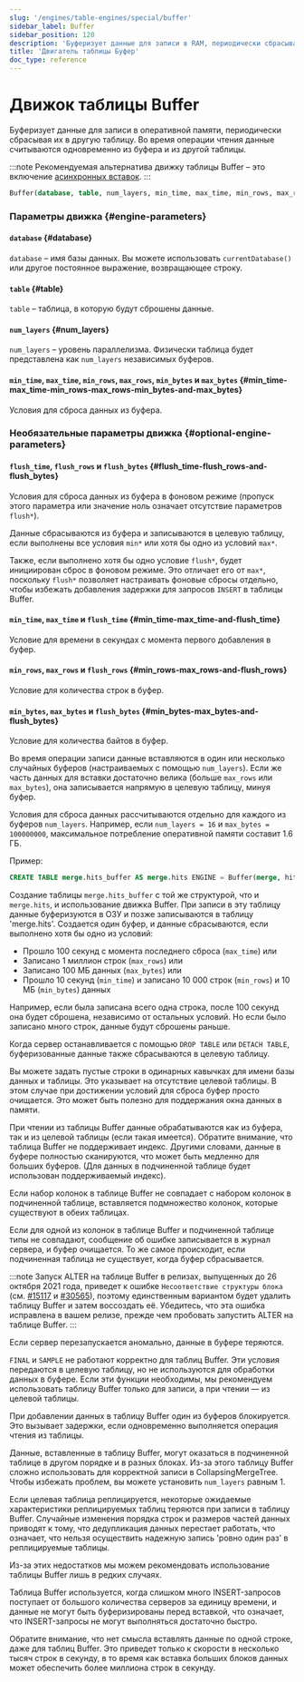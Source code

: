 ```yaml
---
slug: '/engines/table-engines/special/buffer'
sidebar_label: Buffer
sidebar_position: 120
description: 'Буферизует данные для записи в RAM, периодически сбрасывая их в другую'
title: 'Двигатель таблицы Буфер'
doc_type: reference
---
```

# Движок таблицы Buffer

Буферизует данные для записи в оперативной памяти, периодически сбрасывая их в другую таблицу. Во время операции чтения данные считываются одновременно из буфера и из другой таблицы.

:::note
Рекомендуемая альтернатива движку таблицы Buffer – это включение [асинхронных вставок](/guides/best-practices/asyncinserts.md).
:::

```sql
Buffer(database, table, num_layers, min_time, max_time, min_rows, max_rows, min_bytes, max_bytes [,flush_time [,flush_rows [,flush_bytes]]])
```

### Параметры движка {#engine-parameters}

#### `database` {#database}

`database` – имя базы данных. Вы можете использовать `currentDatabase()` или другое постоянное выражение, возвращающее строку.

#### `table` {#table}

`table` – таблица, в которую будут сброшены данные.

#### `num_layers` {#num_layers}

`num_layers` – уровень параллелизма. Физически таблица будет представлена как `num_layers` независимых буферов.

#### `min_time`, `max_time`, `min_rows`, `max_rows`, `min_bytes` и `max_bytes` {#min_time-max_time-min_rows-max_rows-min_bytes-and-max_bytes}

Условия для сброса данных из буфера.

### Необязательные параметры движка {#optional-engine-parameters}

#### `flush_time`, `flush_rows` и `flush_bytes` {#flush_time-flush_rows-and-flush_bytes}

Условия для сброса данных из буфера в фоновом режиме (пропуск этого параметра или значение ноль означает отсутствие параметров `flush*`).

Данные сбрасываются из буфера и записываются в целевую таблицу, если выполнены все условия `min*` или хотя бы одно из условий `max*`.

Также, если выполнено хотя бы одно условие `flush*`, будет инициирован сброс в фоновом режиме. Это отличает его от `max*`, поскольку `flush*` позволяет настраивать фоновые сбросы отдельно, чтобы избежать добавления задержки для запросов `INSERT` в таблицы Buffer.

#### `min_time`, `max_time` и `flush_time` {#min_time-max_time-and-flush_time}

Условие для времени в секундах с момента первого добавления в буфер.

#### `min_rows`, `max_rows` и `flush_rows` {#min_rows-max_rows-and-flush_rows}

Условие для количества строк в буфер.

#### `min_bytes`, `max_bytes` и `flush_bytes` {#min_bytes-max_bytes-and-flush_bytes}

Условие для количества байтов в буфер.

Во время операции записи данные вставляются в один или несколько случайных буферов (настраиваемых с помощью `num_layers`). Если же часть данных для вставки достаточно велика (больше `max_rows` или `max_bytes`), она записывается напрямую в целевую таблицу, минуя буфер.

Условия для сброса данных рассчитываются отдельно для каждого из буферов `num_layers`. Например, если `num_layers = 16` и `max_bytes = 100000000`, максимальное потребление оперативной памяти составит 1.6 ГБ.

Пример:

```sql
CREATE TABLE merge.hits_buffer AS merge.hits ENGINE = Buffer(merge, hits, 1, 10, 100, 10000, 1000000, 10000000, 100000000)
```

Создание таблицы `merge.hits_buffer` с той же структурой, что и `merge.hits`, и использование движка Buffer. При записи в эту таблицу данные буферизуются в ОЗУ и позже записываются в таблицу 'merge.hits'. Создается один буфер, и данные сбрасываются, если выполнено хотя бы одно из условий:
- Прошло 100 секунд с момента последнего сброса (`max_time`) или
- Записано 1 миллион строк (`max_rows`) или
- Записано 100 МБ данных (`max_bytes`) или
- Прошло 10 секунд (`min_time`) и записано 10 000 строк (`min_rows`) и 10 МБ (`min_bytes`) данных

Например, если была записана всего одна строка, после 100 секунд она будет сброшена, независимо от остальных условий. Но если было записано много строк, данные будут сброшены раньше.

Когда сервер останавливается с помощью `DROP TABLE` или `DETACH TABLE`, буферизованные данные также сбрасываются в целевую таблицу.

Вы можете задать пустые строки в одинарных кавычках для имени базы данных и таблицы. Это указывает на отсутствие целевой таблицы. В этом случае при достижении условий для сброса буфер просто очищается. Это может быть полезно для поддержания окна данных в памяти.

При чтении из таблицы Buffer данные обрабатываются как из буфера, так и из целевой таблицы (если такая имеется). Обратите внимание, что таблица Buffer не поддерживает индекс. Другими словами, данные в буфере полностью сканируются, что может быть медленно для больших буферов. (Для данных в подчиненной таблице будет использован поддерживаемый индекс).

Если набор колонок в таблице Buffer не совпадает с набором колонок в подчиненной таблице, вставляется подмножество колонок, которые существуют в обеих таблицах.

Если для одной из колонок в таблице Buffer и подчиненной таблице типы не совпадают, сообщение об ошибке записывается в журнал сервера, и буфер очищается. То же самое происходит, если подчиненная таблица не существует, когда буфер сбрасывается.

:::note
Запуск ALTER на таблице Buffer в релизах, выпущенных до 26 октября 2021 года, приведет к ошибке `Несоответствие структуры блока` (см. [#15117](https://github.com/ClickHouse/ClickHouse/issues/15117) и [#30565](https://github.com/ClickHouse/ClickHouse/pull/30565)), поэтому единственным вариантом будет удалить таблицу Buffer и затем воссоздать её. Убедитесь, что эта ошибка исправлена в вашем релизе, прежде чем пробовать запустить ALTER на таблице Buffer.
:::

Если сервер перезапускается аномально, данные в буфере теряются.

`FINAL` и `SAMPLE` не работают корректно для таблиц Buffer. Эти условия передаются в целевую таблицу, но не используются для обработки данных в буфере. Если эти функции необходимы, мы рекомендуем использовать таблицу Buffer только для записи, а при чтении — из целевой таблицы.

При добавлении данных в таблицу Buffer один из буферов блокируется. Это вызывает задержки, если одновременно выполняется операция чтения из таблицы.

Данные, вставленные в таблицу Buffer, могут оказаться в подчиненной таблице в другом порядке и в разных блоках. Из-за этого таблицу Buffer сложно использовать для корректной записи в CollapsingMergeTree. Чтобы избежать проблем, вы можете установить `num_layers` равным 1.

Если целевая таблица реплицируется, некоторые ожидаемые характеристики реплицируемых таблиц теряются при записи в таблицу Buffer. Случайные изменения порядка строк и размеров частей данных приводят к тому, что дедупликация данных перестает работать, что означает, что нельзя осуществить надежную запись 'ровно один раз' в реплицируемые таблицы.

Из-за этих недостатков мы можем рекомендовать использование таблицы Buffer лишь в редких случаях.

Таблица Buffer используется, когда слишком много INSERT-запросов поступает от большого количества серверов за единицу времени, и данные не могут быть буферизированы перед вставкой, что означает, что INSERT-запросы не могут выполняться достаточно быстро.

Обратите внимание, что нет смысла вставлять данные по одной строке, даже для таблиц Buffer. Это приведет только к скорости в несколько тысяч строк в секунду, в то время как вставка больших блоков данных может обеспечить более миллиона строк в секунду.